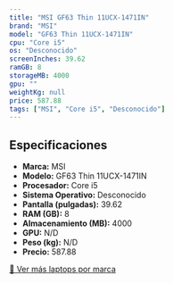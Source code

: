 ```yaml
---
title: "MSI GF63 Thin 11UCX-1471IN"
brand: "MSI"
model: "GF63 Thin 11UCX-1471IN"
cpu: "Core i5"
os: "Desconocido"
screenInches: 39.62
ramGB: 8
storageMB: 4000
gpu: ""
weightKg: null
price: 587.88
tags: ["MSI", "Core i5", "Desconocido"]
---
```

## Especificaciones

- **Marca:** MSI
- **Modelo:** GF63 Thin 11UCX-1471IN
- **Procesador:** Core i5
- **Sistema Operativo:** Desconocido
- **Pantalla (pulgadas):** 39.62
- **RAM (GB):** 8
- **Almacenamiento (MB):** 4000
- **GPU:** N/D
- **Peso (kg):** N/D
- **Precio:** 587.88

[:rocket: Ver más laptops por marca](/brand/msi)
